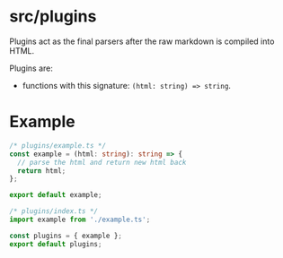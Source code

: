 # src/plugins

Plugins act as the final parsers after the raw markdown is compiled into HTML.

Plugins are:

- functions with this signature: `(html: string) => string`.

# Example

```ts
/* plugins/example.ts */
const example = (html: string): string => {
  // parse the html and return new html back
  return html;
};

export default example;
```

```ts
/* plugins/index.ts */
import example from './example.ts';

const plugins = { example };
export default plugins;
```
